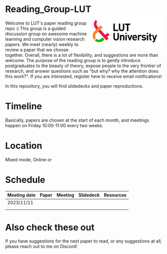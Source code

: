 # Reading_Group-LUT <img src="log.png" width="240" align="right">
Welcome to LUT's paper reading group repo :) This group is a guided discussion group on awesome machine learning and computer vision research papers. We meet (nearly) weekly to review a paper that we choose together. Overall, there is a lot of flexibility, and suggestions are more than welcome. The purpose of the reading group is to gently introduce postgraduates to the beauty of theory, expose people to the very frontier of research, and answer questions such as "but why? why the attention does this work?". If you are interested, register here to receive email notifications!

In this repository, you will find slidedecks and paper reproductions.

# Timeline
Basically, papers are chosen at the start of each month, and meetings happen on Friday 10:00-11:00 every two weeks.

# Location
Mixed mode, Online or 


# Schedule
|Meeting date|Paper|Meeting|Slidedeck|Resources|
|-|-|-|-|-|
|2023/11/11|||||
||||||
||||||

# Also check these out


If you have suggestions for the next paper to read, or any suggestions at all, please reach out to me on Discord!
